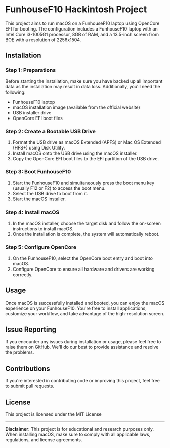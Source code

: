 # FunhouseF10 Hackintosh Project

This project aims to run macOS on a FunhouseF10 laptop using OpenCore EFI for booting. The configuration includes a FunhouseF10 laptop with an Intel Core i3-1005G1 processor, 8GB of RAM, and a 13.5-inch screen from BOE with a resolution of 2256x1504.

## Installation

### Step 1: Preparations
Before starting the installation, make sure you have backed up all important data as the installation may result in data loss. Additionally, you'll need the following:

- FunhouseF10 laptop
- macOS installation image (available from the official website)
- USB installer drive
- OpenCore EFI boot files

### Step 2: Create a Bootable USB Drive
1. Format the USB drive as macOS Extended (APFS) or Mac OS Extended (HFS+) using Disk Utility.
2. Install macOS onto the USB drive using the macOS installer.
3. Copy the OpenCore EFI boot files to the EFI partition of the USB drive.

### Step 3: Boot FunhouseF10
1. Start the FunhouseF10 and simultaneously press the boot menu key (usually F12 or F2) to access the boot menu.
2. Select the USB drive to boot from it.
3. Start the macOS installer.

### Step 4: Install macOS
1. In the macOS installer, choose the target disk and follow the on-screen instructions to install macOS.
2. Once the installation is complete, the system will automatically reboot.

### Step 5: Configure OpenCore
1. On the FunhouseF10, select the OpenCore boot entry and boot into macOS.
2. Configure OpenCore to ensure all hardware and drivers are working correctly.

## Usage
Once macOS is successfully installed and booted, you can enjoy the macOS experience on your FunhouseF10. You're free to install applications, customize your workflow, and take advantage of the high-resolution screen.

## Issue Reporting
If you encounter any issues during installation or usage, please feel free to raise them on GitHub. We'll do our best to provide assistance and resolve the problems.

## Contributions
If you're interested in contributing code or improving this project, feel free to submit pull requests.

## License
This project is licensed under the MIT License

---

**Disclaimer:** This project is for educational and research purposes only. When installing macOS, make sure to comply with all applicable laws, regulations, and license agreements.
